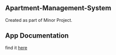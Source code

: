 ## Apartment-Management-System
Created as part of Minor Project.

## App Documentation
find it [here](https://walnut-collarbone-a91.notion.site/Apartment-Management-System-Documentation-d14a901baaed4239ab4a901b2d2804f3)
